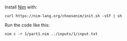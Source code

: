 Install [Nim](https://nim-lang.org/) with:

    curl https://nim-lang.org/choosenim/init.sh -sSf | sh

Run the code like this:

    nim c -r 1/part1.nim ../inputs/1/input.txt
